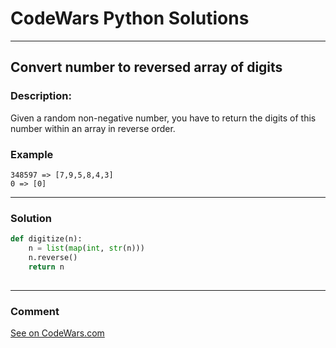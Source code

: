 # CodeWars Python Solutions

---

## Convert number to reversed array of digits



### Description:

Given a random non-negative number, you have to return the digits of this number within an array in reverse order.

### Example

```
348597 => [7,9,5,8,4,3]
0 => [0]
```

---


### Solution


```python
def digitize(n):
    n = list(map(int, str(n)))
    n.reverse()
    return n
        
```

---
### Comment


[See on CodeWars.com](https://www.codewars.com/users/ITRonin)
